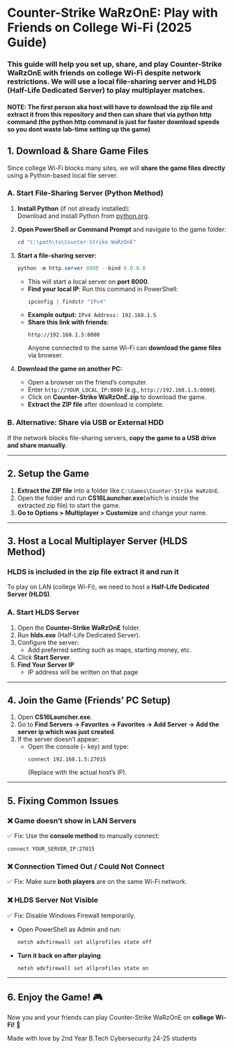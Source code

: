 # Counter-Strike WaRzOnE: Play with Friends on College Wi-Fi (2025 Guide)


### This guide will help you **set up, share, and play Counter-Strike WaRzOnE with friends on college Wi-Fi** despite network restrictions. We will use a **local file-sharing server** and **HLDS (Half-Life Dedicated Server)** to play multiplayer matches.

#### NOTE: The first person aka host will have to download the zip file and extract it from this repository and then can share that via python http command (the python http command is just for faster download speeds so you dont waste lab-time setting up the game)

## **1. Download & Share Game Files**
Since college Wi-Fi blocks many sites, we will **share the game files directly** using a Python-based local file server.

### **A. Start File-Sharing Server (Python Method)**
1. **Install Python** (if not already installed):  
   Download and install Python from [python.org](https://www.python.org/downloads/).

2. **Open PowerShell or Command Prompt** and navigate to the game folder:
   ```powershell
   cd "C:\path\to\Counter-Strike WaRzOnE"
   ```
3. **Start a file-sharing server:**
   ```powershell
   python -m http.server 8000 --bind 0.0.0.0
   ```
   - This will start a local server on **port 8000**.
   - **Find your local IP**: Run this command in PowerShell:
     ```powershell
     ipconfig | findstr "IPv4"
     ```
   - **Example output:** `IPv4 Address: 192.168.1.5`
   - **Share this link with friends**:  
     ```
     http://192.168.1.5:8000
     ```
     Anyone connected to the same Wi-Fi can **download the game files** via browser.

4. **Download the game on another PC:**
   - Open a browser on the friend’s computer.
   - Enter `http://YOUR_LOCAL_IP:8000` (e.g., `http://192.168.1.5:8000`).
   - Click on **Counter-Strike WaRzOnE.zip** to download the game.
   - **Extract the ZIP file** after download is complete.

### **B. Alternative: Share via USB or External HDD**
If the network blocks file-sharing servers, **copy the game to a USB drive and share manually**.

---
## **2. Setup the Game**
1. **Extract the ZIP file** into a folder like `C:\Games\Counter-Strike WaRzOnE`.
2. Open the folder and run **CS16Launcher.exe**(which is inside the extracted zip file) to start the game.
3. **Go to Options > Multiplayer > Customize** and change your name.

---
## **3. Host a Local Multiplayer Server (HLDS Method)**
### HLDS is included in the zip file extract it and run it
To play on LAN (college Wi-Fi), we need to host a **Half-Life Dedicated Server (HLDS)**.

### **A. Start HLDS Server**
1. Open the **Counter-Strike WaRzOnE** folder.
2. Run **hlds.exe** (Half-Life Dedicated Server).
3. Configure the server:
    - Add preferred setting such as maps, starting money, etc.
4. Click **Start Server**.
5. **Find Your Server IP**
    - IP address will be written on that page

---
## **4. Join the Game (Friends’ PC Setup)**
1. Open **CS16Launcher.exe**.
2. Go to **Find Servers -> Favorites -> Favorites -> Add Server -> Add the server ip which was just created**.
3. If the server doesn’t appear:
   - Open the console (`~` key) and type:
     ```
     connect 192.168.1.5:27015
     ```
     (Replace with the actual host’s IP).

---
## **5. Fixing Common Issues**
### ❌ **Game doesn’t show in LAN Servers**
✅ Fix: Use the **console method** to manually connect:
```console
connect YOUR_SERVER_IP:27015
```

### ❌ **Connection Timed Out / Could Not Connect**
✅ Fix: Make sure **both players** are on the same Wi-Fi network.

### ❌ **HLDS Server Not Visible**
✅ Fix: Disable Windows Firewall temporarily.
- Open PowerShell as Admin and run:
  ```powershell
  netsh advfirewall set allprofiles state off
  ```
- **Turn it back on after playing**:
  ```powershell
  netsh advfirewall set allprofiles state on
  ```

---
## **6. Enjoy the Game! 🎮**
Now you and your friends can play Counter-Strike WaRzOnE on **college Wi-Fi!** 🚀

Made with love by 2nd Year B.Tech Cybersecurity 24-25 students
